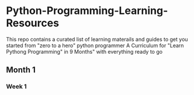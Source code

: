 # Python-Programming-Learning-Resources
This repo contains a curated list of learning materails and guides to get you started from "zero to a hero" python programmer
A Curriculum for "Learn Pythong Programming" in 9 Months" with everything ready to go

## Month 1
### Week 1
